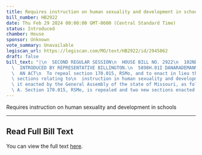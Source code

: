 ```yaml
---
title: Requires instruction on human sexuality and development in schools
bill_number: HB2922
date: Thu Feb 29 2024 00:00:00 GMT-0600 (Central Standard Time)
status: Introduced
chamber: House
sponsor: Unknown
vote_summary: Unavailable
legiscan_url: https://legiscan.com/MO/text/HB2922/id/2945862
draft: false
bill_text: "|\n  SECOND REGULAR SESSION\n  HOUSE BILL NO. 2922\n  102ND GENERAL ASSEMBLY\n\
  \  INTRODUCED BY REPRESENTATIVE BILLINGTON.\n  5898H.01I DANARADEMANMILLER,ChiefClerk\n\
  \  AN ACT\n  To repeal section 170.015, RSMo, and to enact in lieu thereof two new\
  \ sections relating to\n  instruction in human sexuality and development.\n  Be\
  \ it enacted by the General Assembly of the state of Missouri, as follows:\n  Section\
  \ A. Section 170.015, RSMo, is repealed and two new sections enacted in lieu"
---
```

Requires instruction on human sexuality and development in schools

---

## Read Full Bill Text

You can view the full text [here](https://legiscan.com/MO/text/HB2922/id/2945862).
